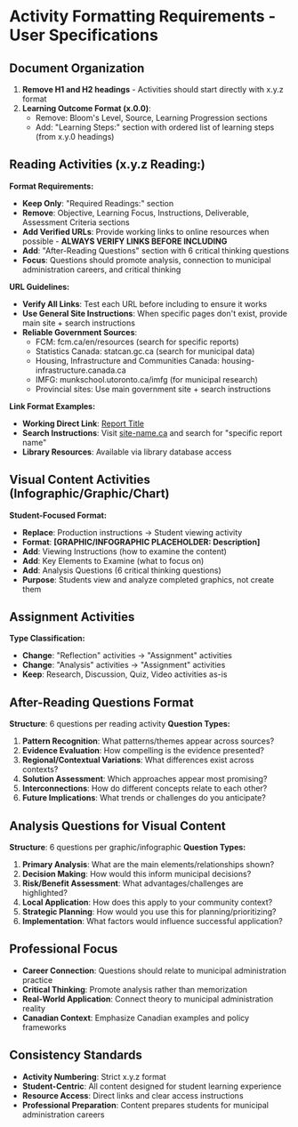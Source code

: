 # Activity Formatting Requirements - User Specifications

## Document Organization
1. **Remove H1 and H2 headings** - Activities should start directly with x.y.z format
2. **Learning Outcome Format (x.0.0)**:
   - Remove: Bloom's Level, Source, Learning Progression sections
   - Add: "Learning Steps:" section with ordered list of learning steps (from x.y.0 headings)

## Reading Activities (x.y.z Reading:)
**Format Requirements:**
- **Keep Only**: "Required Readings:" section
- **Remove**: Objective, Learning Focus, Instructions, Deliverable, Assessment Criteria sections
- **Add Verified URLs**: Provide working links to online resources when possible - **ALWAYS VERIFY LINKS BEFORE INCLUDING**
- **Add**: "After-Reading Questions" section with 6 critical thinking questions
- **Focus**: Questions should promote analysis, connection to municipal administration careers, and critical thinking

**URL Guidelines:**
- **Verify All Links**: Test each URL before including to ensure it works
- **Use General Site Instructions**: When specific pages don't exist, provide main site + search instructions
- **Reliable Government Sources**:
  - FCM: fcm.ca/en/resources (search for specific reports)
  - Statistics Canada: statcan.gc.ca (search for municipal data)
  - Housing, Infrastructure and Communities Canada: housing-infrastructure.canada.ca
  - IMFG: munkschool.utoronto.ca/imfg (for municipal research)
  - Provincial sites: Use main government site + search instructions

**Link Format Examples:**
- **Working Direct Link**: [Report Title](https://verified-url.com)
- **Search Instructions**: Visit [site-name.ca](https://site-name.ca) and search for "specific report name"
- **Library Resources**: Available via library database access

## Visual Content Activities (Infographic/Graphic/Chart)
**Student-Focused Format:**
- **Replace**: Production instructions → Student viewing activity
- **Format**: **[GRAPHIC/INFOGRAPHIC PLACEHOLDER: Description]**
- **Add**: Viewing Instructions (how to examine the content)
- **Add**: Key Elements to Examine (what to focus on)
- **Add**: Analysis Questions (6 critical thinking questions)
- **Purpose**: Students view and analyze completed graphics, not create them

## Assignment Activities
**Type Classification:**
- **Change**: "Reflection" activities → "Assignment" activities  
- **Change**: "Analysis" activities → "Assignment" activities
- **Keep**: Research, Discussion, Quiz, Video activities as-is

## After-Reading Questions Format
**Structure**: 6 questions per reading activity
**Question Types:**
1. **Pattern Recognition**: What patterns/themes appear across sources?
2. **Evidence Evaluation**: How compelling is the evidence presented?
3. **Regional/Contextual Variations**: What differences exist across contexts?
4. **Solution Assessment**: Which approaches appear most promising?
5. **Interconnections**: How do different concepts relate to each other?
6. **Future Implications**: What trends or challenges do you anticipate?

## Analysis Questions for Visual Content
**Structure**: 6 questions per graphic/infographic
**Question Types:**
1. **Primary Analysis**: What are the main elements/relationships shown?
2. **Decision Making**: How would this inform municipal decisions?
3. **Risk/Benefit Assessment**: What advantages/challenges are highlighted?
4. **Local Application**: How does this apply to your community context?
5. **Strategic Planning**: How would you use this for planning/prioritizing?
6. **Implementation**: What factors would influence successful application?

## Professional Focus
- **Career Connection**: Questions should relate to municipal administration practice
- **Critical Thinking**: Promote analysis rather than memorization
- **Real-World Application**: Connect theory to municipal administration reality
- **Canadian Context**: Emphasize Canadian examples and policy frameworks

## Consistency Standards
- **Activity Numbering**: Strict x.y.z format
- **Student-Centric**: All content designed for student learning experience
- **Resource Access**: Direct links and clear access instructions
- **Professional Preparation**: Content prepares students for municipal administration careers